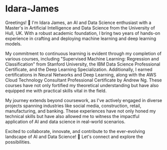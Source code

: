 # Idara-James
Greetings! 👋 I'm Idara James, an AI and Data Science enthusiast with a Master's in Artificial Intelligence and Data Science from the University of Hull, UK. With a robust academic foundation, I bring two years of hands-on experience in crafting and deploying machine learning and deep learning models.

My commitment to continuous learning is evident through my completion of various courses, including "Supervised Machine Learning: Regression and Classification" from Stanford University, the IBM Data Science Professional Certificate, and the Deep Learning Specialization. Additionally, I earned certifications in Neural Networks and Deep Learning, along with the AWS Cloud Technology Consultant Professional Certificate by Andrew Ng. These courses have not only fortified my theoretical understanding but have also equipped me with practical skills vital in the field.

My journey extends beyond coursework, as I've actively engaged in diverse projects spanning industries like social media, construction, retail, manufacturing, and banking. These experiences have not only honed my technical skills but have also allowed me to witness the impactful application of AI and data science in real-world scenarios.

Excited to collaborate, innovate, and contribute to the ever-evolving landscape of AI and Data Science! 🚀 Let's connect and explore the possibilities.
